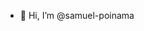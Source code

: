 - 👋 Hi, I’m @samuel-poinama


<!---
samuel-poinama/samuel-poinama is a ✨ special ✨ repository because its `README.md` (this file) appears on your GitHub profile.
You can click the Preview link to take a look at your changes.
--->
